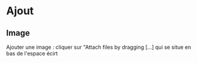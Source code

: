 **Ajout**
=========

**Image**
---------

Ajouter une image : cliquer sur "Attach files by dragging [...] qui se situe en bas de l'espace écirt
